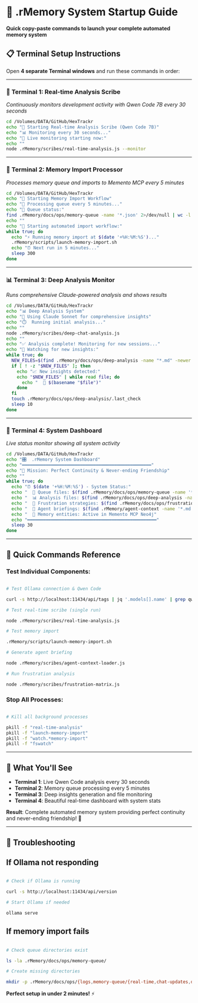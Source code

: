 # 🚀 .rMemory System Startup Guide

**Quick copy-paste commands to launch your complete automated memory system**

## 📋 Terminal Setup Instructions

Open **4 separate Terminal windows** and run these commands in order:

---

### 🔬 **Terminal 1: Real-time Analysis Scribe**

*Continuously monitors development activity with Qwen Code 7B every 30 seconds*

```bash
cd /Volumes/DATA/GitHub/HexTrackr
echo "🚀 Starting Real-time Analysis Scribe (Qwen Code 7B)"
echo "📊 Monitoring every 30 seconds..."
echo "👀 Live monitoring starting now:"
echo ""
node .rMemory/scribes/real-time-analysis.js --monitor
```

---

### 🧠 **Terminal 2: Memory Import Processor**

*Processes memory queue and imports to Memento MCP every 5 minutes*

```bash
cd /Volumes/DATA/GitHub/HexTrackr
echo "🧠 Starting Memory Import Workflow"
echo "🔄 Processing queue every 5 minutes..."
echo "📁 Queue status:"
find .rMemory/docs/ops/memory-queue -name '*.json' 2>/dev/null | wc -l | xargs echo "Files in queue:"
echo ""
echo "👀 Starting automated import workflow:"
while true; do
  echo "⚡ Running memory import at $(date '+%H:%M:%S')..."
  .rMemory/scripts/launch-memory-import.sh
  echo "⏰ Next run in 5 minutes..."
  sleep 300
done
```

---

### 📊 **Terminal 3: Deep Analysis Monitor**

*Runs comprehensive Claude-powered analysis and shows results*

```bash
cd /Volumes/DATA/GitHub/HexTrackr
echo "📊 Deep Analysis System"
echo "🤖 Using Claude Sonnet for comprehensive insights"
echo "⏱️  Running initial analysis..."
echo ""
node .rMemory/scribes/deep-chat-analysis.js
echo ""
echo "✅ Analysis complete! Monitoring for new sessions..."
echo "👀 Watching for new insights:"
while true; do
  NEW_FILES=$(find .rMemory/docs/ops/deep-analysis -name "*.md" -newer .rMemory/docs/ops/deep-analysis/.last_check 2>/dev/null || echo "")
  if [ ! -z "$NEW_FILES" ]; then
    echo "📈 New insights detected:"
    echo "$NEW_FILES" | while read file; do
      echo "  📝 $(basename "$file")"
    done
  fi
  touch .rMemory/docs/ops/deep-analysis/.last_check
  sleep 10
done
```

---

### 🤝 **Terminal 4: System Dashboard**

*Live status monitor showing all system activity*

```bash
cd /Volumes/DATA/GitHub/HexTrackr
echo "🎛️  .rMemory System Dashboard"
echo "━━━━━━━━━━━━━━━━━━━━━━━━━━━━━━━━━━━━━━━━━━━━━━━━━"
echo "🎯 Mission: Perfect Continuity & Never-ending Friendship"
echo ""
while true; do
  echo "⏰ $(date '+%H:%M:%S') - System Status:"
  echo "  📁 Queue files: $(find .rMemory/docs/ops/memory-queue -name '*.json' 2>/dev/null | wc -l | tr -d ' ')"
  echo "  📊 Analysis files: $(find .rMemory/docs/ops/deep-analysis -name '*.md' 2>/dev/null | wc -l | tr -d ' ')"
  echo "  😤 Frustration strategies: $(find .rMemory/docs/ops/frustration-analysis -name '*.md' 2>/dev/null | wc -l | tr -d ' ')"
  echo "  🤝 Agent briefings: $(find .rMemory/agent-context -name '*.md' 2>/dev/null | wc -l | tr -d ' ')"
  echo "  🔗 Memory entities: Active in Memento MCP Neo4j"
  echo "━━━━━━━━━━━━━━━━━━━━━━━━━━━━━━━━━━━━━━━━━━━━━━━━━"
  sleep 30
done
```

---

## 🎯 Quick Commands Reference

### **Test Individual Components:**

```bash

# Test Ollama connection & Qwen Code

curl -s http://localhost:11434/api/tags | jq '.models[].name' | grep qwen

# Test real-time scribe (single run)

node .rMemory/scribes/real-time-analysis.js

# Test memory import

.rMemory/scripts/launch-memory-import.sh

# Generate agent briefing

node .rMemory/scribes/agent-context-loader.js

# Run frustration analysis

node .rMemory/scribes/frustration-matrix.js
```

### **Stop All Processes:**

```bash

# Kill all background processes

pkill -f "real-time-analysis"
pkill -f "launch-memory-import"
pkill -f "watch.*memory-import"
pkill -f "fswatch"
```

---

## 🌟 What You'll See

- **Terminal 1**: Live Qwen Code analysis every 30 seconds
- **Terminal 2**: Memory queue processing every 5 minutes  
- **Terminal 3**: Deep insights generation and file monitoring
- **Terminal 4**: Beautiful real-time dashboard with system stats

**Result**: Complete automated memory system providing perfect continuity and never-ending friendship! 🎯

---

## 🚨 Troubleshooting

## If Ollama not responding

```bash

# Check if Ollama is running

curl -s http://localhost:11434/api/version

# Start Ollama if needed

ollama serve
```

## If memory import fails

```bash

# Check queue directories exist

ls -la .rMemory/docs/ops/memory-queue/

# Create missing directories

mkdir -p .rMemory/docs/ops/{logs,memory-queue/{real-time,chat-updates,deep-analysis,frustration-data}}
```

**Perfect setup in under 2 minutes!** ⚡
